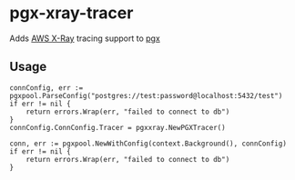 # pgx-xray-tracer

Adds [AWS X-Ray](https://github.com/aws/aws-xray-sdk-go) tracing support to [pgx](https://github.com/jackc/pgx)

## Usage

```
connConfig, err := pgxpool.ParseConfig("postgres://test:password@localhost:5432/test")
if err != nil {
    return errors.Wrap(err, "failed to connect to db")
}
connConfig.ConnConfig.Tracer = pgxxray.NewPGXTracer()

conn, err := pgxpool.NewWithConfig(context.Background(), connConfig)
if err != nil {
    return errors.Wrap(err, "failed to connect to db")
}

```
